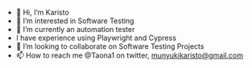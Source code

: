 - 👋 Hi, I’m Karisto 
- 👀 I’m interested in Software Testing
- 🌱 I’m currently an automation tester
-  I have experience using Playwright and Cypress
- 💞️ I’m looking to collaborate on Software Testing Projects
- 📫 How to reach me @Taona1 on twitter, munyukikaristo@gmail.com

<!---
Taona1/Taona1 is a ✨ special ✨ repository because its `README.md` (this file) appears on your GitHub profile.
You can click the Preview link to take a look at your changes.
--->
